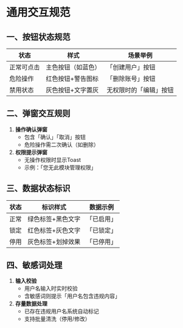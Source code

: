 # 通用交互规范

## 一、按钮状态规范
| 状态        | 样式                     | 场景举例               |
|-------------|--------------------------|------------------------|
| 正常可点击  | 主色按钮（如蓝色）       | 「创建用户」按钮       |
| 危险操作    | 红色按钮+警告图标        | 「删除账号」按钮       |
| 禁用状态    | 灰色按钮+文字置灰        | 无权限时的「编辑」按钮 |

## 二、弹窗交互规则
1. **操作确认弹窗**
   - 包含「确认」「取消」按钮
   - 危险操作需二次确认（如删除）
2. **权限提示弹窗**
   - 无操作权限时显示Toast
   - 示例：「您无此模块管理权限」

## 三、数据状态标识
| 状态   | 标识样式               | 数据示例               |
|--------|------------------------|------------------------|
| 正常   | 绿色标签+黑色文字       | 「已启用」             |
| 锁定   | 红色标签+灰色文字       | 「已锁定」             |
| 停用   | 灰色标签+划掉效果       | 「已停用」             |

## 四、敏感词处理
1. **输入校验**
   - 用户名输入时实时校验
   - 含敏感词则提示「用户名包含违规内容」
2. **存量数据处理**
   - 已存在违规用户名系统自动标记
   - 支持批量清洗（停用/修改）
    